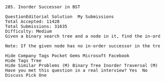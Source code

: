<pre>
285. Inorder Successor in BST  

QuestionEditorial Solution  My Submissions
Total Accepted: 11428
Total Submissions: 31635
Difficulty: Medium
Given a binary search tree and a node in it, find the in-order successor of that node in the BST.

Note: If the given node has no in-order successor in the tree, return null.

Hide Company Tags Pocket Gems Microsoft Facebook
Hide Tags Tree
Hide Similar Problems (M) Binary Tree Inorder Traversal (M) Binary Search Tree Iterator
Have you met this question in a real interview? Yes  No
Discuss Pick One

</pre>
